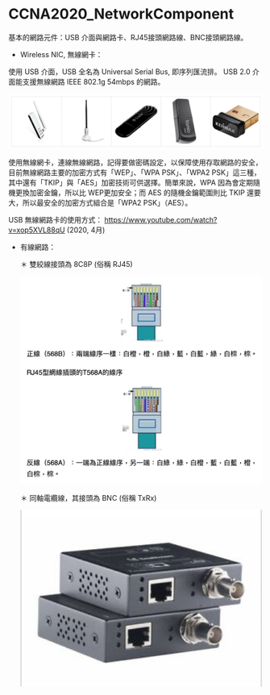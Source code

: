 # CCNA2020_NetworkComponent
基本的網路元件：USB 介面與網路卡、RJ45接頭網路線、BNC接頭網路線。

* Wireless NIC, 無線網卡：

使用 USB 介面，USB 全名為 Universal Serial Bus, 即序列匯流排。
USB 2.0 介面能支援無線網路 IEEE 802.1g 54mbps 的網路。

![wirelessNIC](https://raw.githubusercontent.com/QueenieCplusplus/CCNA2020_NetworkComponent/master/USB-NIC.png)

使用無線網卡，連線無線網路，記得要做密碼設定，以保障使用存取網路的安全，目前無線網路主要的加密方式有「WEP」、「WPA PSK」、「WPA2 PSK」這三種，其中還有「TKIP」與「AES」加密技術可供選擇。簡單來說，WPA 因為會定期隨機更換加密金鑰，所以比 WEP更加安全；而 AES 的隨機金鑰範圍則比 TKIP 還要大，所以最安全的加密方式組合是「WPA2 PSK」（AES）。

USB 無線網路卡的使用方式：
https://www.youtube.com/watch?v=xop5XVL88qU (2020, 4月)

* 有線網路：

  ＊ 雙絞線接頭為 8C8P (俗稱 RJ45)
  
     ![Twisted pair](https://raw.githubusercontent.com/QueenieCplusplus/CCNA2020_NetworkComponent/master/RJ45.png)
  
  ＊ 同軸電纜線，其接頭為 BNC (俗稱 TxRx)
  
     ![Coaxial cable](https://raw.githubusercontent.com/QueenieCplusplus/CCNA2020_NetworkComponent/master/TxRx.png)




